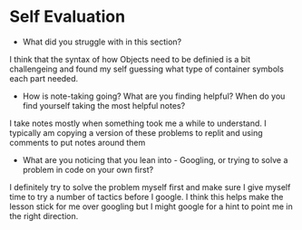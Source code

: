 # Self Evaluation

- What did you struggle with in this section?

I think that the syntax of how Objects need to be definied is a bit challengeing and found my self guessing what type of container symbols each part needed.

- How is note-taking going? What are you finding helpful? When do you find yourself taking the most helpful notes?

I take notes mostly when something took me a while to understand. I typically am copying a version of these problems to replit and using comments to put notes around them

- What are you noticing that you lean into - Googling, or trying to solve a problem in code on your own first?

I definitely try to solve the problem myself first and make sure I give myself time to try a number of tactics before I google. I think this helps make the lesson stick for me over googling but I might google for a hint to point me in the right direction.
